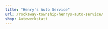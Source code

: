 ```yaml
---
title: "Henry's Auto Service"
url: /rockaway-township/henrys-auto-service/
shop: Autowerkstatt
---
```

